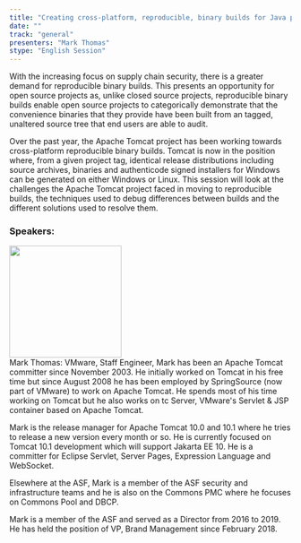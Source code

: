 ```yaml
---
title: "Creating cross-platform, reproducible, binary builds for Java projects"
date: "" 
track: "general"
presenters: "Mark Thomas"
stype: "English Session"
---
```

With the increasing focus on supply chain security, there is a greater demand for reproducible binary builds. This presents an opportunity for open source projects as, unlike closed source projects, reproducible binary builds enable open source projects to categorically demonstrate that the convenience binaries that they provide have been built from an tagged, unaltered source tree that end users are able to audit.

Over the past year, the Apache Tomcat project has been working towards cross-platform reproducible binary builds. Tomcat is now in the position where, from a given project tag, identical release distributions including source archives, binaries and authenticode signed installers for Windows can be generated on either Windows or Linux. This session will look at the challenges the Apache Tomcat project faced in moving to reproducible builds, the techniques used to debug differences between builds and the different solutions used to resolve them.
 ### Speakers: 
 <img src="images/speaker/1029.png" width="200" /><br>Mark Thomas: VMware, Staff Engineer, Mark has been an Apache Tomcat committer since November 2003. He initially worked on Tomcat in his free time but since August 2008 he has been employed by SpringSource (now part of VMware) to work on Apache Tomcat. He spends most of his time working on Tomcat but he also works on tc Server, VMware's Servlet & JSP container based on Apache Tomcat.

Mark is the release manager for Apache Tomcat 10.0 and 10.1 where he tries to release a new version every month or so. He is currently focused on Tomcat 10.1 development which will support Jakarta EE 10. He is a committer for Eclipse Servlet, Server Pages, Expression Language and WebSocket.

Elsewhere at the ASF, Mark is a member of the ASF security and infrastructure teams and he is also on the Commons PMC where he focuses on Commons Pool and DBCP.

Mark is a member of the ASF and served as a Director from 2016 to 2019. He has held the position of VP, Brand Management since February 2018.

 